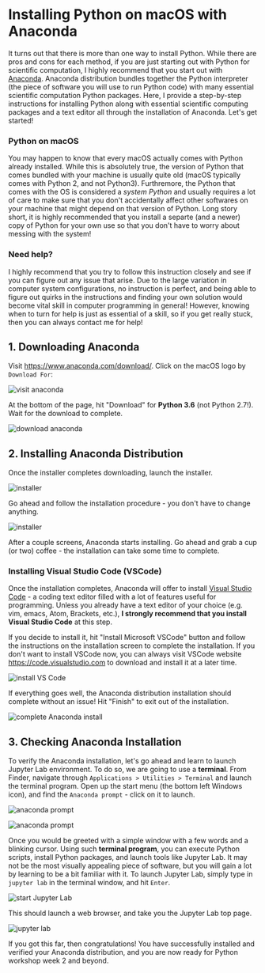 # Installing Python on macOS with Anaconda

It turns out that there is more than one way to install Python. While there are pros and cons for each method, if you are just starting out with Python for scientific computation, I highly recommend that you start out with [Anaconda](https://www.anaconda.com). Anaconda distribution bundles together the Python interpreter (the piece of software you will use to run Python code) with many essential scientific computation Python packages. Here, I provide a step-by-step instructions for installing Python along with essential scientific computing packages and a text editor all through the installation of Anaconda. Let's get started!

### Python on macOS

You may happen to know that every macOS actually comes with Python already installed. While this is absolutely true, the version of Python that comes bundled with your machine is usually quite old (macOS typically comes with Python 2, and not Python3). Furthremore, the Python that comes with the OS is considered a *system Python* and usually requires a lot of care to make sure that you don't accidentally affect other softwares on your machine that might depend on that version of Python. Long story short, it is highly recommended that you install a separte (and a newer) copy of Python for your own use so that you don't have to worry about messing with the system!

### Need help?

I highly recommend that you try to follow this instruction closely and see if you can figure out any issue that arise. Due to the large variation in computer system configurations, no instruction is perfect, and being able to figure out quirks in the instructions and finding your own solution would become vital skill in computer programming in general! However, knowing when to turn for help is just as essential of a skill, so if you get really stuck, then you can always contact me for help!

## 1. Downloading Anaconda

Visit https://www.anaconda.com/download/. Click on the macOS logo by `Download For`:

![visit anaconda](images/mac_conda_install/visit_anaconda.png)

At the bottom of the page, hit "Download" for **Python 3.6** (not Python 2.7!). Wait for the download to complete.

![download anaconda](images/mac_conda_install/select_python3.png)



## 2. Installing Anaconda Distribution

Once the installer completes downloading, launch the installer.

![installer](images/mac_conda_install/starting_anaconda_installation.png)

Go ahead and follow the installation procedure - you don't have to change anything.

![installer](images/mac_conda_install/installing_anaconda.png)

After a couple screens, Anaconda starts installing. Go ahead and grab a cup (or two) coffee - the installation can take some time to complete.

### Installing Visual Studio Code (VSCode)

Once the installation completes, Anaconda will offer to install [Visual Studio Code](https://code.visualstudio.com/) - a coding text editor filled with a lot of features useful for programming. Unless you already have a text editor of your choice (e.g. vim, emacs, Atom, Brackets, etc.), **I strongly recommend that you install Visual Studio Code** at this step. 

If you decide to install it,  hit "Install Microsoft VSCode" button and follow the instructions on the installation screen to complete the installation. If you don't want to install VSCode now, you can always visit VSCode website https://code.visualstudio.com to download and install it at a later time.

![install VS Code](images/mac_conda_install/install_vscode.png)



If everything goes well, the Anaconda distribution installation should complete without an issue! Hit "Finish" to exit out of the installation.

![complete Anaconda install](images/mac_conda_install/anaconda_installation_complete.png)



## 3. Checking Anaconda Installation

To verify the Anaconda installation, let's go ahead and learn to launch Jupyter Lab environment. To do so, we are going to use a **terminal**. From Finder, navigate through `Applications > Utilities > Terminal` and launch the terminal program. Open up the start menu (the bottom left Windows icon), and find the `Anaconda prompt` - click on it to launch.

![anaconda prompt](images/mac_conda_install/launching_terminal.png)

![anaconda prompt](images/mac_conda_install/running_terminal.png)

Once you would be greeted with a simple window with a few words and a blinking cursor. Using such **terminal program**, you can execute Python scripts, install Python packages, and launch tools like Jupyter Lab. It may not be the most visually appealing piece of software, but you will gain a lot by learning to be a bit familiar with it. To launch Jupyter Lab, simply type in `jupyter lab` in the terminal window, and hit `Enter`.

![start Jupyter Lab](images/mac_conda_install/launch_jupyterlab.png)

This should launch a web browser, and take you the Jupyter Lab top page.

![jupyter lab](images/mac_conda_install/launched_jupyterlab.png)

If you got this far, then congratulations! You have successfully installed and verified your Anaconda distribution, and you are now ready for Python workshop week 2 and beyond. 